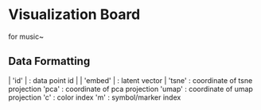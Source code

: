# Visualization Board
  for music~

## Data Formatting
| 'id'    | : data point id |
| 'embed' | : latent vector |
'tsne'  : coordinate of tsne projection
'pca'   : coordinate of pca projection
'umap'  : coordinate of umap projection
'c'     : color index
'm'     : symbol/marker index

 
